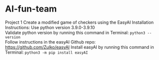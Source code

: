 # AI-fun-team
Project 1
Create a modified game of checkers using the EasyAI
Installation Instructions:
Use python version 3.9.0-3.9.10 \
Validate python version by running this command in Terminal:
```python3 --version```\
Follow instructions in the easyAI Github repo: https://github.com/Zulko/easyAI
Install easyAI by running this command in Terminal:
```python3 -m pip install easyAI```



